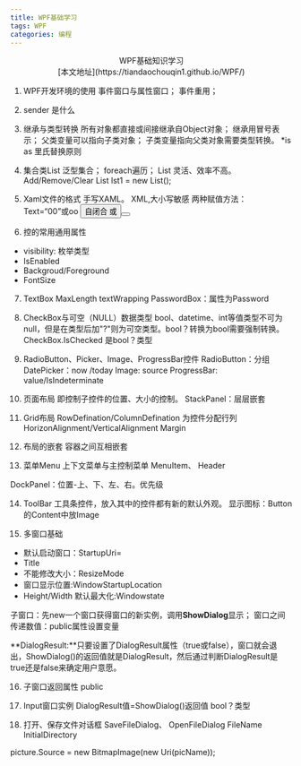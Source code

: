 ```yaml
---
title: WPF基础学习
tags: WPF
categories: 编程
---
```

<font face="微软雅黑"> </font>
<center>WPF基础知识学习</center>

<!-- more -->
<center> [本文地址](https://tiandaochouqin1.github.io/WPF/) </center>

1. WPF开发环境的使用
事件窗口与属性窗口；
事件重用；
2. sender 是什么

3. 继承与类型转换
所有对象都直接或间接继承自Object对象； 继承用冒号表示；
父类变量可以指向子类对象； 子类变量指向父类对象需要类型转换。
*is as 里氏替换原则

4. 集合类List
泛型集合；
foreach遍历；
List 灵活、效率不高。
Add/Remove/Clear
List<string> lst1 = new List<string>();

5. Xaml文件的格式
手写XAML。
XML,大小写敏感
两种赋值方法： Text=“00”或<Text>oo</Text>
<Button/>自闭合 
或<Button></Button>

6. 控的常用通用属性
* visibility: 枚举类型
* IsEnabled
* Backgroud/Foreground
* FontSize

7. TextBox
MaxLength
textWrapping
PasswordBox：属性为Password

8. CheckBox与可空（NULL）数据类型
 bool、datetime、int等值类型不可为null，但是在类型后加"?"则为可空类型。bool？转换为bool需要强制转换。
 CheckBox.IsChecked 是bool？类型

9. RadioButton、Picker、Image、ProgressBar控件
RadioButton：分组
DatePicker：now /today
Image: source
ProgressBar: value/IsIndeterminate

10. 页面布局
即控制子控件的位置、大小的控制。
StackPanel：层层嵌套

11. Grid布局
RowDefination/ColumnDefination
为控件分配行列
HorizonAlignment/VerticalAlignment
Margin

12. 布局的嵌套
容器之间互相嵌套

13. 菜单Menu
上下文菜单与主控制菜单
MenuItem、  Header

DockPanel：位置-上、下、左、右。优先级

14. ToolBar
工具条控件，放入其中的控件都有新的默认外观。
显示图标：Button的Content中放Image

15. 多窗口基础
* 默认启动窗口：StartupUri=
* Title
* 不能修改大小：ResizeMode
* 窗口显示位置:WindowStartupLocation
* Height/Width 默认最大化:Windowstate

子窗口：先new一个窗口获得窗口的新实例，调用**ShowDialog**显示；
窗口之间传递数值：public属性设置变量

**DialogResult:**只要设置了DialogResult属性（true或false），窗口就会退出，ShowDialog()的返回值就是DialogResult，然后通过判断DialogResult是true还是false来确定用户意愿。



16. 子窗口返回属性
public

17. Input窗口实例
DialogResult值=ShowDialog()返回值 bool？类型

18. 打开、保存文件对话框
SaveFileDialog、 OpenFileDialog
FileName
InitialDirectory

picture.Source = new BitmapImage(new Uri(picName));




